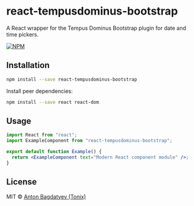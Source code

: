 # react-tempusdominus-bootstrap

A React wrapper for the Tempus Dominus Bootstrap plugin for date and time pickers.

[![NPM](https://img.shields.io/npm/v/react-tempusdominus-bootstrap.svg)](https://www.npmjs.com/package/react-tempusdominus-bootstrap)

## Installation

```bash
npm install --save react-tempusdominus-bootstrap
```

Install peer dependencies:

```bash
npm install --save react react-dom
```

## Usage

```jsx
import React from "react";
import ExampleComponent from "react-tempusdominus-bootstrap";

export default function Example() {
  return <ExampleComponent text="Modern React component module" />;
}
```

## License

MIT © [Anton Bagdatyev (Tonix)](https://github.com/tonix-tuft)
